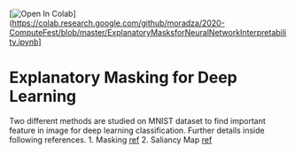 [![Open In Colab](https://colab.research.google.com/assets/colab-badge.svg)](https://colab.research.google.com/github/moradza/2020-ComputeFest/blob/master/ExplanatoryMasksforNeuralNetworkInterpretability.ipynb]

# Explanatory Masking for Deep Learning
 Two different methods are studied on MNIST dataset to find important feature in image for deep learning classification. Further details inside following references.  1. Masking [ref](https://arxiv.org/pdf/1911.06876.pdf)  2. Saliancy Map [ref](https://arxiv.org/abs/1610.02391)  
